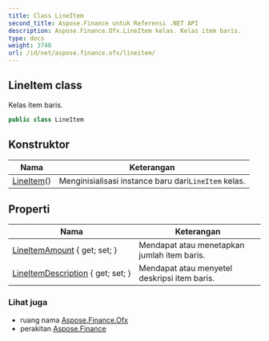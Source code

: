 ```yaml
---
title: Class LineItem
second_title: Aspose.Finance untuk Referensi .NET API
description: Aspose.Finance.Ofx.LineItem kelas. Kelas item baris.
type: docs
weight: 3740
url: /id/net/aspose.finance.ofx/lineitem/
---
```

## LineItem class

Kelas item baris.

```csharp
public class LineItem
```

## Konstruktor

| Nama | Keterangan |
| --- | --- |
| [LineItem](lineitem/)() | Menginisialisasi instance baru dari`LineItem` kelas. |

## Properti

| Nama | Keterangan |
| --- | --- |
| [LineItemAmount](../../aspose.finance.ofx/lineitem/lineitemamount/) { get; set; } | Mendapat atau menetapkan jumlah item baris. |
| [LineItemDescription](../../aspose.finance.ofx/lineitem/lineitemdescription/) { get; set; } | Mendapat atau menyetel deskripsi item baris. |

### Lihat juga

* ruang nama [Aspose.Finance.Ofx](../../aspose.finance.ofx/)
* perakitan [Aspose.Finance](../../)


